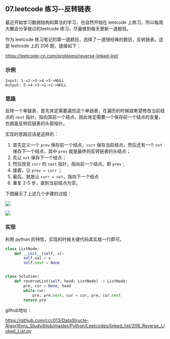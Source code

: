 ## 07.leetcode 练习--反转链表

最近开始学习数据结构和算法的学习，也自然开始在 leetcode 上练习，所以每周大概会分享做过的leetcode 练习，尽量做到每天更新一道题目。


作为 leetcode 练习笔记的第一道题目，选择了一道很经典的题目，反转链表。这是 leetcode 上的 206 题，链接如下：

https://leetcode-cn.com/problems/reverse-linked-list/


### **示例**

```
Input: 1->2->3->4->5->NULL
Output: 5->4->3->2->1->NULL
```



### **思路**

反转一个单链表，首先肯定需要遍历这个单链表，在遍历的时候就希望修改当前结点的 `next` 指针，指向其前一个结点，因此肯定需要一个保存前一个结点的变量，也就是反转后链表的头部指针。

实现的思路应该是这样的：

1. 首先定义一个 `prev` 保存前一个结点，`curr` 保存当前结点，然后还有一个 `nxt` 保存下一个结点，其中 `prev` 就是最终的反转链表的头结点；
2. 先让 `nxt` 保存下一个结点；
3. 然后改变 `curr` 的 `next` 指针，指向前一个结点，即 `prev` ;
4. 接着，让 `prev = curr` ；
5. 最后，就是让 `curr = nxt`，指向下一个结点
6. 重复 2-5 步，直到当前结点为空。 

下图展示了上述几个步骤的过程：

![](https://cai-images-1257823952.cos.ap-beijing.myqcloud.com/reversed_linked_list1.png)

![](https://cai-images-1257823952.cos.ap-beijing.myqcloud.com/reversed_linked_list2.png)

### 实现

利用 python 的特性，实现的时候关键代码其实就一行即可。

```python
class ListNode:
    def __init__(self, x):
        self.val = x
        self.next = None


class Solution:
    def reverseList(self, head: ListNode) -> ListNode:
        pre, cur = None, head
        while cur:
            pre, pre.next, cur = cur, pre, cur.next
        return pre
```

github地址：

https://github.com/ccc013/DataStructe-Algorithms_Study/blob/master/Python/Leetcodes/linked_list/206_Reverse_Linked_List.py